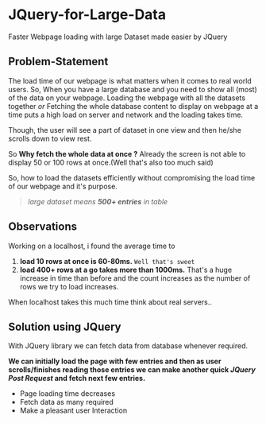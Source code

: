 # JQuery-for-Large-Data
Faster Webpage loading with large Dataset made easier by JQuery

## Problem-Statement

The load time of our webpage is what matters when it comes to real world users.
So, When you have a large database and you need to show all (most) of the data on your webpage.
Loading the webpage with all the datasets together *or*
Fetching the whole database content to display on webpage at a time puts a high load on server and network and the loading takes time.

Though, the user will see a part of dataset in one view and then he/she scrolls down to view rest.

So **Why fetch the whole data at once ?**
Already the screen is not able to display 50 or 100 rows at once.(Well that's also too much said)

So, how to load the datasets efficiently without compromising the load time of our webpage and it's purpose.

> _large dataset means **500+ entries** in table_

## Observations

Working on a localhost, i found the average time to 
1. **load 10 rows at once is 60-80ms.** ```Well that's sweet```
2. **load 400+ rows at a go takes more than 1000ms.** 
That's a huge increase in time than before and the count increases as the number of rows we try to load increases.

When localhost takes this much time think about real servers..

## Solution using JQuery

With JQuery library we can fetch data from database whenever required.

**We can initially load the page with few entries and then as user scrolls/finishes reading those entries we can make another quick _JQuery Post Request_ and fetch next few entries.**

- Page loading time decreases
- Fetch data as many required
- Make a pleasant user Interaction




